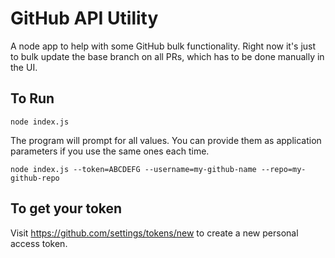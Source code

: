 # GitHub API Utility

A node app to help with some GitHub bulk functionality.  Right now it's just to bulk update the base branch on all PRs, which has to be done manually in the UI.

## To Run
`node index.js`

The program will prompt for all values.  You can provide them as application parameters if you use the same ones each time.

`node index.js --token=ABCDEFG --username=my-github-name --repo=my-github-repo`

## To get your token
Visit https://github.com/settings/tokens/new to create a new personal access token.